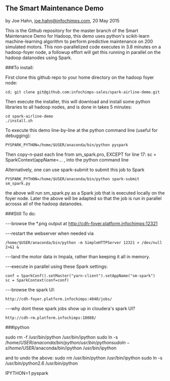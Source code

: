 ## The Smart Maintenance Demo

by Joe Hahn,
joe.hahn@infochimps.com,
20 May 2015

This is the Github repository for the master branch of the Smart Maintenance Demo for Hadoop,
this demo uses python's scikit-learn machine-learning algorithm to perform predictive
maintenance on 200 simulated motors. This non-parallelized code executes in 3.8 minutes on
a hadoop-foyer node, a followup effort will get this running in parallel on the hadoop
datanodes using Spark.

###To install:

First clone this github repo to your home directory on the hadoop foyer node:

    cd; git clone git@github.com:infochimps-sales/spark-airline-demo.git 
    
   
Then execute the installer, this will download and install some python libraries to all 
hadoop nodes, and is done in takes 5 minutes:

    cd spark-airline-demo
    ./install.sh


To execute this demo line-by-line at the python command line (useful for debugging):

    PYSPARK_PYTHON=/home/$USER/anaconda/bin/python pyspark


Then copy-n-past each line from sm_spark.pro, EXCEPT for line 17: 
sc = SparkContext(appName=... , into the python command line

Alternatively, one can use spark-submit to submit this job to Spark

    PYSPARK_PYTHON=/home/$USER/anaconda/bin/python spark-submit sm_spark.py


the above will run sm_spark.py as a Spark job that is executed locally on the foyer node.
Later the above will be adapted so that the job is run in parallel acrosss all of the
hadoop datanodes.

    

###Still To do:

---browse the *.png output at http://cdh-foyer.platform.infochimps:12321

---restart the webserver when needed via

    /home/$USER/anaconda/bin/python -m SimpleHTTPServer 12321 > /dev/null 2>&1 &


---land the motor data in Impala, rather than keeping it all in memory.
  
---execute in parallel using these Spark settings:

    conf = SparkConf().setMaster("yarn-client").setAppName("sm-spark")
    sc = SparkContext(conf=conf)


---browse the spark UI:

    http://cdh-foyer.platform.infochimps:4040/jobs/


---why dont these spark jobs show up in cloudera's spark UI?

    http://cdh-rm.platform.infochimps:18088/


###ipython

sudo rm -f /usr/bin/python /usr/bin/ipython
sudo ln -s /home/$USER/anaconda/bin/python /usr/bin/python
sudo ln -s /home/$USER/anaconda/bin/ipython /usr/bin/ipython

and to undo the above: 
    sudo rm /usr/bin/python /usr/bin/ipython
    sudo ln -s /usr/bin/python2.6 /usr/bin/python

IPYTHON=1 pyspark

